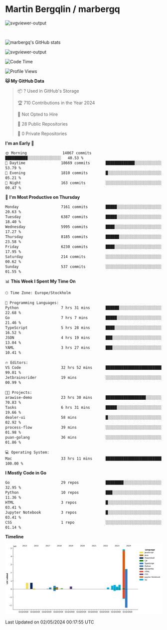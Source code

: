 # Martin Bergqlin / marbergq

![svgviewer-output](https://user-images.githubusercontent.com/2405410/206014777-22d41ecb-c24f-421d-b7d9-bba2cb5bb0de.svg)

<br>

<!--- [![Martin's Week](https://github-readme-stats.vercel.app/api/wakatime?username=marbergq&theme=dark)](https://github.com/anuraghazra/github-readme-stats) -->

![marbergq's GitHub stats](https://github-readme-stats.vercel.app/api?username=marbergq&count_private=true&show_icons=true)

![svgviewer-output](https://wakatime.com/badge/user/3f0a2069-6683-4e19-9a4a-7d21ea815067.svg)

<!--START_SECTION:waka-->
![Code Time](http://img.shields.io/badge/Code%20Time-4%2C012%20hrs%209%20mins-blue)

![Profile Views](http://img.shields.io/badge/Profile%20Views-0-blue)

**🐱 My GitHub Data** 

> 📦 ? Used in GitHub's Storage 
 > 
> 🏆 710 Contributions in the Year 2024
 > 
> 🚫 Not Opted to Hire
 > 
> 📜 28 Public Repositories 
 > 
> 🔑 0 Private Repositories 
 > 
**I'm an Early 🐤** 

```text
🌞 Morning                14067 commits       ██████████░░░░░░░░░░░░░░░   40.53 % 
🌆 Daytime                18669 commits       █████████████░░░░░░░░░░░░   53.79 % 
🌃 Evening                1810 commits        █░░░░░░░░░░░░░░░░░░░░░░░░   05.21 % 
🌙 Night                  163 commits         ░░░░░░░░░░░░░░░░░░░░░░░░░   00.47 % 
```
📅 **I'm Most Productive on Thursday** 

```text
Monday                   7161 commits        █████░░░░░░░░░░░░░░░░░░░░   20.63 % 
Tuesday                  6387 commits        █████░░░░░░░░░░░░░░░░░░░░   18.40 % 
Wednesday                5995 commits        ████░░░░░░░░░░░░░░░░░░░░░   17.27 % 
Thursday                 8185 commits        ██████░░░░░░░░░░░░░░░░░░░   23.58 % 
Friday                   6230 commits        ████░░░░░░░░░░░░░░░░░░░░░   17.95 % 
Saturday                 214 commits         ░░░░░░░░░░░░░░░░░░░░░░░░░   00.62 % 
Sunday                   537 commits         ░░░░░░░░░░░░░░░░░░░░░░░░░   01.55 % 
```


📊 **This Week I Spent My Time On** 

```text
🕑︎ Time Zone: Europe/Stockholm

💬 Programming Languages: 
Python                   7 hrs 31 mins       ██████░░░░░░░░░░░░░░░░░░░   22.68 % 
Go                       7 hrs 7 mins        █████░░░░░░░░░░░░░░░░░░░░   21.46 % 
TypeScript               5 hrs 28 mins       ████░░░░░░░░░░░░░░░░░░░░░   16.52 % 
JSON                     4 hrs 19 mins       ███░░░░░░░░░░░░░░░░░░░░░░   13.04 % 
YAML                     3 hrs 27 mins       ███░░░░░░░░░░░░░░░░░░░░░░   10.41 % 

🔥 Editors: 
VS Code                  32 hrs 52 mins      █████████████████████████   99.01 % 
Jetbrainsrider           19 mins             ░░░░░░░░░░░░░░░░░░░░░░░░░   00.99 % 

🐱‍💻 Projects: 
arawise-demo             23 hrs 30 mins      ██████████████████░░░░░░░   70.83 % 
Tasks                    6 hrs 31 mins       █████░░░░░░░░░░░░░░░░░░░░   19.66 % 
dealer-ui                58 mins             █░░░░░░░░░░░░░░░░░░░░░░░░   02.92 % 
process-flow             39 mins             ░░░░░░░░░░░░░░░░░░░░░░░░░   01.98 % 
puan-golang              36 mins             ░░░░░░░░░░░░░░░░░░░░░░░░░   01.86 % 

💻 Operating System: 
Mac                      33 hrs 11 mins      █████████████████████████   100.00 % 
```

**I Mostly Code in Go** 

```text
Go                       29 repos            ████████░░░░░░░░░░░░░░░░░   32.95 % 
Python                   10 repos            ███░░░░░░░░░░░░░░░░░░░░░░   11.36 % 
HTML                     3 repos             █░░░░░░░░░░░░░░░░░░░░░░░░   03.41 % 
Jupyter Notebook         3 repos             █░░░░░░░░░░░░░░░░░░░░░░░░   03.41 % 
CSS                      1 repo              ░░░░░░░░░░░░░░░░░░░░░░░░░   01.14 % 
```



**Timeline**

![Lines of Code chart](https://raw.githubusercontent.com/marbergq/marbergq/main/assets/bar_graph.png)


 Last Updated on 02/05/2024 00:17:55 UTC
<!--END_SECTION:waka-->
